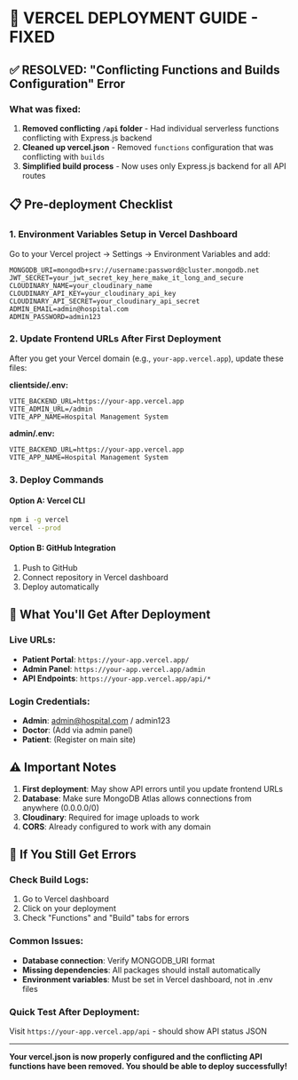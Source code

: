 # 🚀 VERCEL DEPLOYMENT GUIDE - FIXED

## ✅ RESOLVED: "Conflicting Functions and Builds Configuration" Error

### What was fixed:
1. **Removed conflicting `/api` folder** - Had individual serverless functions conflicting with Express.js backend
2. **Cleaned up vercel.json** - Removed `functions` configuration that was conflicting with `builds`
3. **Simplified build process** - Now uses only Express.js backend for all API routes

## 📋 Pre-deployment Checklist

### 1. Environment Variables Setup in Vercel Dashboard
Go to your Vercel project → Settings → Environment Variables and add:

```env
MONGODB_URI=mongodb+srv://username:password@cluster.mongodb.net
JWT_SECRET=your_jwt_secret_key_here_make_it_long_and_secure
CLOUDINARY_NAME=your_cloudinary_name
CLOUDINARY_API_KEY=your_cloudinary_api_key
CLOUDINARY_API_SECRET=your_cloudinary_api_secret
ADMIN_EMAIL=admin@hospital.com
ADMIN_PASSWORD=admin123
```

### 2. Update Frontend URLs After First Deployment
After you get your Vercel domain (e.g., `your-app.vercel.app`), update these files:

**clientside/.env:**
```env
VITE_BACKEND_URL=https://your-app.vercel.app
VITE_ADMIN_URL=/admin
VITE_APP_NAME=Hospital Management System
```

**admin/.env:**
```env
VITE_BACKEND_URL=https://your-app.vercel.app
VITE_APP_NAME=Hospital Management System
```

### 3. Deploy Commands

#### Option A: Vercel CLI
```bash
npm i -g vercel
vercel --prod
```

#### Option B: GitHub Integration
1. Push to GitHub
2. Connect repository in Vercel dashboard
3. Deploy automatically

## 🎯 What You'll Get After Deployment

### Live URLs:
- **Patient Portal**: `https://your-app.vercel.app/`
- **Admin Panel**: `https://your-app.vercel.app/admin`
- **API Endpoints**: `https://your-app.vercel.app/api/*`

### Login Credentials:
- **Admin**: admin@hospital.com / admin123
- **Doctor**: (Add via admin panel)
- **Patient**: (Register on main site)

## ⚠️ Important Notes

1. **First deployment**: May show API errors until you update frontend URLs
2. **Database**: Make sure MongoDB Atlas allows connections from anywhere (0.0.0.0/0)
3. **Cloudinary**: Required for image uploads to work
4. **CORS**: Already configured to work with any domain

## 🔧 If You Still Get Errors

### Check Build Logs:
1. Go to Vercel dashboard
2. Click on your deployment
3. Check "Functions" and "Build" tabs for errors

### Common Issues:
- **Database connection**: Verify MONGODB_URI format
- **Missing dependencies**: All packages should install automatically
- **Environment variables**: Must be set in Vercel dashboard, not in .env files

### Quick Test After Deployment:
Visit `https://your-app.vercel.app/api` - should show API status JSON

---

**Your vercel.json is now properly configured and the conflicting API functions have been removed. You should be able to deploy successfully!**
